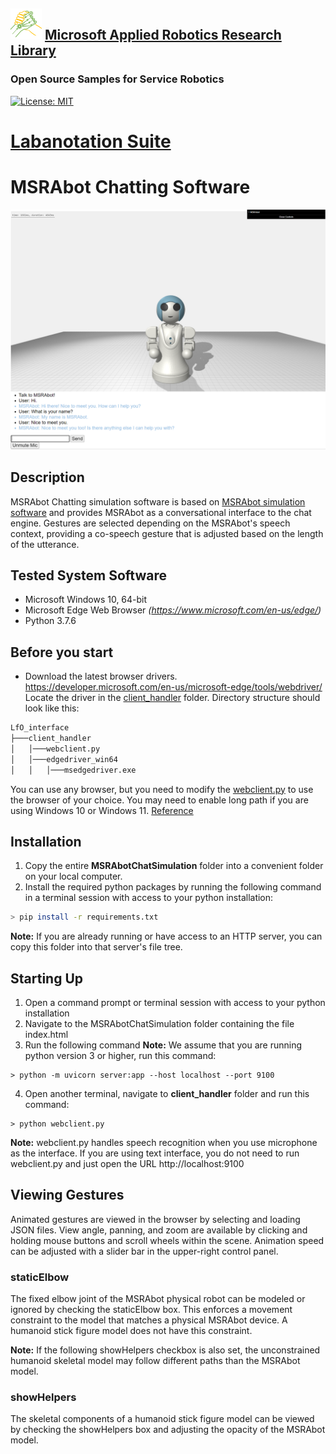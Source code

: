 ## ![logo](/docs/img/MARR_logo.png) [Microsoft Applied Robotics Research Library](https://microsoft.github.io/AppliedRoboticsResearchLibrary/)
### Open Source Samples for Service Robotics
[![License: MIT](https://img.shields.io/badge/License-MIT-yellow.svg)](https://opensource.org/licenses/MIT)  
# [Labanotation Suite](/README.md)

# **MSRAbot Chatting Software**
![MSRAbot](images/MSRAbot.png)

## Description
MSRAbot Chatting simulation software is based on [MSRAbot simulation software](../MSRAbotSimulation/) and provides MSRAbot as a conversational interface to the chat engine. Gestures are selected depending on the MSRAbot's speech context, providing a co-speech gesture that is adjusted based on the length of the utterance.

## Tested System Software
- Microsoft Windows 10, 64-bit
- Microsoft Edge Web Browser *(https://www.microsoft.com/en-us/edge/)*
- Python 3.7.6


## Before you start
* Download the latest browser drivers.
https://developer.microsoft.com/en-us/microsoft-edge/tools/webdriver/
Locate the driver in the [client_handler](./client_handler) folder.
Directory structure should look like this:
```bash
LfO_interface
├───client_handler
│   │───webclient.py
│   │───edgedriver_win64
│   │   │───msedgedriver.exe
```
You can use any browser, but you need to modify the [webclient.py](./client_handler/webclient.py) to use the browser of your choice. You may need to enable long path if you are using Windows 10 or Windows 11.
[Reference](https://www.thewindowsclub.com/how-to-enable-or-disable-win32-long-paths-in-windows-11-10)

## Installation

1. Copy the entire **MSRAbotChatSimulation** folder into a convenient folder on your local computer.
2. Install the required python packages by running the following command in a terminal session with access to your python installation:
```bash
> pip install -r requirements.txt
```
**Note:** If you are already running or have access to an HTTP server, you can copy this folder into that server's file tree.

## Starting Up 

1. Open a command prompt or terminal session with access to your python installation
2. Navigate to the MSRAbotChatSimulation folder containing the file index.html
3. Run the following command 
**Note:** We assume that you are running python version 3 or higher, run this command:
```
> python -m uvicorn server:app --host localhost --port 9100
```
4. Open another terminal, navigate to **client_handler** folder and run this command:
```
> python webclient.py
```

**Note:** webclient.py handles speech recognition when you use microphone as the interface. If you are using text interface, you do not need to run webclient.py and just open the URL http://localhost:9100
## Viewing Gestures
Animated gestures are viewed in the browser by selecting and loading JSON files. View angle, panning, and zoom are available by clicking and holding mouse buttons and scroll wheels within the scene. Animation speed can be adjusted with a slider bar in the upper-right control panel.

### staticElbow
The fixed elbow joint of the MSRAbot physical robot can be modeled or ignored by checking the staticElbow box. This enforces a movement constraint to the model that matches a physical MSRAbot device. A humanoid stick figure model does not have this constraint.

**Note:** If the following showHelpers checkbox is also set, the unconstrained humanoid skeletal model may follow different paths than the MSRAbot model.

### showHelpers

The skeletal components of a humanoid stick figure model can be viewed by checking the showHelpers box and adjusting the opacity of the MSRAbot model.
